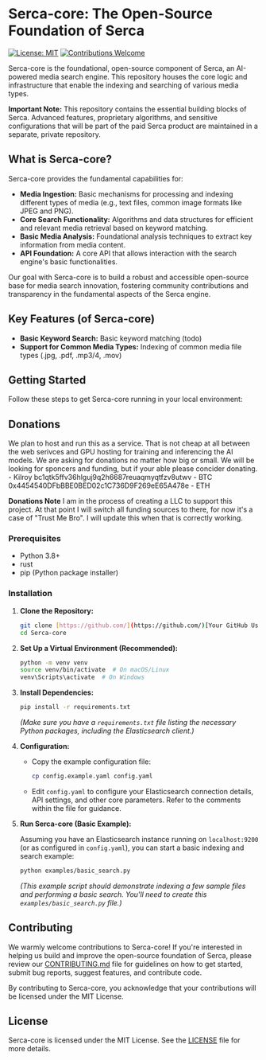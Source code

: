 # Serca-core: The Open-Source Foundation of Serca

[![License: MIT](https://img.shields.io/badge/License-MIT-yellow.svg)](https://opensource.org/licenses/MIT)
[![Contributions Welcome](https://img.shields.io/badge/Contributions-Welcome-brightgreen.svg)](CONTRIBUTING.md)

Serca-core is the foundational, open-source component of Serca, an AI-powered media search engine. This repository houses the core logic and infrastructure that enable the indexing and searching of various media types.

**Important Note:** This repository contains the essential building blocks of Serca. Advanced features, proprietary algorithms, and sensitive configurations that will be part of the paid Serca product are maintained in a separate, private repository.

## What is Serca-core?

Serca-core provides the fundamental capabilities for:

* **Media Ingestion:** Basic mechanisms for processing and indexing different types of media (e.g., text files, common image formats like JPEG and PNG).
* **Core Search Functionality:** Algorithms and data structures for efficient and relevant media retrieval based on keyword matching.
* **Basic Media Analysis:** Foundational analysis techniques to extract key information from media content.
* **API Foundation:** A core API that allows interaction with the search engine's basic functionalities.

Our goal with Serca-core is to build a robust and accessible open-source base for media search innovation, fostering community contributions and transparency in the fundamental aspects of the Serca engine.

## Key Features (of Serca-core)

* **Basic Keyword Search:** Basic keyword matching (todo)
* **Support for Common Media Types:** Indexing of common media file types (.jpg, .pdf, .mp3/4, .mov)

## Getting Started

Follow these steps to get Serca-core running in your local environment:

## Donations
We plan to host and run this as a service. That is not cheap at all between the web serivces and GPU hosting for training and inferencing the AI models. We are asking for donations no matter how big or small. We will be looking for sponcers and funding, but if your able please concider donating. - Kilroy
bc1qtk5ffv36hlguj9q2h6687reuaqmyqtfzv8utwv - BTC
0x4454540DFbBBE0BED02c1C736D9F269eE65A478e - ETH

**Donations Note**
I am in the process of creating a LLC to support this project. At that point I will switch all funding sources to there, for now it's a case of "Trust Me Bro". I will update this when that is correctly working.

### Prerequisites

* Python 3.8+
* rust
* pip (Python package installer)

### Installation

1.  **Clone the Repository:**

    ```bash
    git clone [https://github.com/](https://github.com/)[Your GitHub Username]/Serca-core.git
    cd Serca-core
    ```

2.  **Set Up a Virtual Environment (Recommended):**

    ```bash
    python -m venv venv
    source venv/bin/activate  # On macOS/Linux
    venv\Scripts\activate  # On Windows
    ```

3.  **Install Dependencies:**

    ```bash
    pip install -r requirements.txt
    ```

    *(Make sure you have a `requirements.txt` file listing the necessary Python packages, including the Elasticsearch client.)*

4.  **Configuration:**

    * Copy the example configuration file:

        ```bash
        cp config.example.yaml config.yaml
        ```

    * Edit `config.yaml` to configure your Elasticsearch connection details, API settings, and other core parameters. Refer to the comments within the file for guidance.

5.  **Run Serca-core (Basic Example):**

    Assuming you have an Elasticsearch instance running on `localhost:9200` (or as configured in `config.yaml`), you can start a basic indexing and search example:

    ```bash
    python examples/basic_search.py
    ```

    *(This example script should demonstrate indexing a few sample files and performing a basic search. You'll need to create this `examples/basic_search.py` file.)*

## Contributing

We warmly welcome contributions to Serca-core! If you're interested in helping us build and improve the open-source foundation of Serca, please review our [CONTRIBUTING.md](CONTRIBUTING.md) file for guidelines on how to get started, submit bug reports, suggest features, and contribute code.

By contributing to Serca-core, you acknowledge that your contributions will be licensed under the MIT License.

## License

Serca-core is licensed under the MIT License. See the [LICENSE](LICENSE) file for more details.
